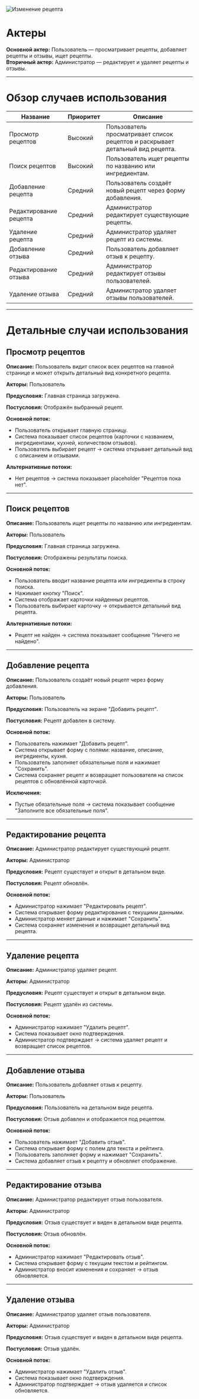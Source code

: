 ![Изменение рецепта](https://github.com/altoryyy/recipe-service/blob/main/Diagrams/images/recipe%20upd.png)

# Актеры

**Основной актер:** Пользователь — просматривает рецепты, добавляет рецепты и отзывы, ищет рецепты.  
**Вторичный актер:** Администратор — редактирует и удаляет рецепты и отзывы.

---

# Обзор случаев использования

| Название | Приоритет | Описание |
|----------|-----------|----------|
| Просмотр рецептов | Высокий | Пользователь просматривает список рецептов и раскрывает детальный вид рецепта. |
| Поиск рецептов | Высокий | Пользователь ищет рецепты по названию или ингредиентам. |
| Добавление рецепта | Средний | Пользователь создаёт новый рецепт через форму добавления. |
| Редактирование рецепта | Средний | Администратор редактирует существующие рецепты. |
| Удаление рецепта | Средний | Администратор удаляет рецепт из системы. |
| Добавление отзыва | Средний | Пользователь добавляет отзыв к рецепту. |
| Редактирование отзыва | Средний | Администратор редактирует отзывы пользователей. |
| Удаление отзыва | Средний | Администратор удаляет отзывы пользователей. |

---

# Детальные случаи использования

## Просмотр рецептов

**Описание:** Пользователь видит список всех рецептов на главной странице и может открыть детальный вид конкретного рецепта.  

**Акторы:** Пользователь  

**Предусловия:** Главная страница загружена.  

**Постусловия:** Отображён выбранный рецепт.  

**Основной поток:**
- Пользователь открывает главную страницу.  
- Система показывает список рецептов (карточки с названием, ингредиентами, кухней, количеством отзывов).  
- Пользователь выбирает рецепт → система открывает детальный вид с описанием и отзывами.  

**Альтернативные потоки:**  
- Нет рецептов → система показывает placeholder "Рецептов пока нет".  

---

## Поиск рецептов

**Описание:** Пользователь ищет рецепты по названию или ингредиентам.  

**Акторы:** Пользователь  

**Предусловия:** Главная страница загружена.  

**Постусловия:** Отображены результаты поиска.  

**Основной поток:**
- Пользователь вводит название рецепта или ингредиенты в строку поиска.  
- Нажимает кнопку "Поиск".  
- Система отображает карточки найденных рецептов.  
- Пользователь выбирает карточку → открывается детальный вид рецепта.  

**Альтернативные потоки:**  
- Рецепт не найден → система показывает сообщение "Ничего не найдено".  

---

## Добавление рецепта

**Описание:** Пользователь создаёт новый рецепт через форму добавления.  

**Акторы:** Пользователь  

**Предусловия:** Пользователь на экране "Добавить рецепт".  

**Постусловия:** Рецепт добавлен в систему.  

**Основной поток:**
- Пользователь нажимает "Добавить рецепт".  
- Система открывает форму с полями: название, описание, ингредиенты, кухня.  
- Пользователь заполняет обязательные поля и нажимает "Сохранить".  
- Система сохраняет рецепт и возвращает пользователя на список рецептов с обновлённой карточкой.  

**Исключения:**  
- Пустые обязательные поля → система показывает сообщение "Заполните все обязательные поля".  

---

## Редактирование рецепта

**Описание:** Администратор редактирует существующий рецепт.  

**Акторы:** Администратор  

**Предусловия:** Рецепт существует и открыт в детальном виде.  

**Постусловия:** Рецепт обновлён.  

**Основной поток:**
- Администратор нажимает "Редактировать рецепт".  
- Система открывает форму редактирования с текущими данными.  
- Администратор меняет данные и нажимает "Сохранить".  
- Система сохраняет изменения и возвращает детальный вид рецепта.  

---

## Удаление рецепта

**Описание:** Администратор удаляет рецепт.  

**Акторы:** Администратор  

**Предусловия:** Рецепт существует и открыт в детальном виде.  

**Постусловия:** Рецепт удалён из системы.  

**Основной поток:**
- Администратор нажимает "Удалить рецепт".  
- Система показывает окно подтверждения.  
- Администратор подтверждает → система удаляет рецепт и возвращает список рецептов.  

---

## Добавление отзыва

**Описание:** Пользователь добавляет отзыв к рецепту.  

**Акторы:** Пользователь  

**Предусловия:** Пользователь на детальном виде рецепта.  

**Постусловия:** Отзыв добавлен и отображается под рецептом.  

**Основной поток:**
- Пользователь нажимает "Добавить отзыв".  
- Система открывает форму с полем для текста и рейтинга.  
- Пользователь заполняет форму и нажимает "Сохранить".  
- Система добавляет отзыв к рецепту и обновляет отображение.  

---

## Редактирование отзыва

**Описание:** Администратор редактирует отзыв пользователя.  

**Акторы:** Администратор  

**Предусловия:** Отзыв существует и виден в детальном виде рецепта.  

**Постусловия:** Отзыв обновлён.  

**Основной поток:**
- Администратор нажимает "Редактировать отзыв".  
- Система открывает форму с текущим текстом и рейтингом.  
- Администратор вносит изменения и сохраняет → отзыв обновляется.  

---

## Удаление отзыва

**Описание:** Администратор удаляет отзыв пользователя.  

**Акторы:** Администратор  

**Предусловия:** Отзыв существует и виден в детальном виде рецепта.  

**Постусловия:** Отзыв удалён.  

**Основной поток:**
- Администратор нажимает "Удалить отзыв".  
- Система показывает окно подтверждения.  
- Администратор подтверждает → отзыв удаляется и список обновляется.  
